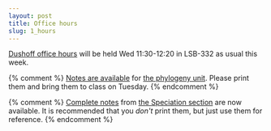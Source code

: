 ```yaml
---
layout: post
title: Office hours
slug: 1_hours
---
```


[Dushoff office hours](/office.html) will be held Wed 11:30-12:20 in LSB-332 as usual this week.

{% comment %} 
[Notes are available](/materials/phylogeny.handouts.pdf) for [the phylogeny unit](/phylogeny.html). Please print them and bring them to class on Tuesday.
{% endcomment %} 

{% comment %} 
[Complete notes](/materials/speciation.complete.pdf) from [the Speciation section](/speciation.html) are now available. It is recommended that you _don't_ print them, but just use them for reference.
{% endcomment %} 
